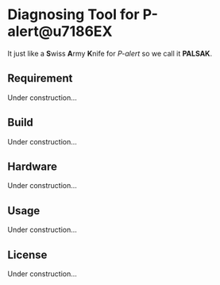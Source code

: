 # Diagnosing Tool for P-alert@u7186EX

It just like a **S**wiss **A**rmy **K**nife for *P-alert* so we call it **PALSAK**.

## Requirement

Under construction...

## Build

Under construction...

## Hardware

Under construction...

## Usage

Under construction...

## License

Under construction...
